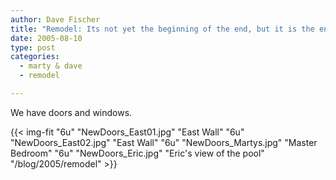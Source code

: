 ```yaml
---
author: Dave Fischer
title: "Remodel: Its not yet the beginning of the end, but it is the end of the beginning..."
date: 2005-08-10
type: post
categories:
  - marty & dave
  - remodel

---
```


We have doors and windows.

<!--more-->

{{< img-fit
    "6u" "NewDoors_East01.jpg" "East Wall"
    "6u" "NewDoors_East02.jpg" "East Wall"
    "6u" "NewDoors_Martys.jpg" "Master Bedroom"
    "6u" "NewDoors_Eric.jpg" "Eric's view of the pool"
    "/blog/2005/remodel" >}}

